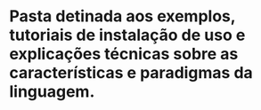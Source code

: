 # Pasta detinada aos exemplos, tutoriais de instalação de uso  e explicações técnicas sobre as características e paradigmas da linguagem.
